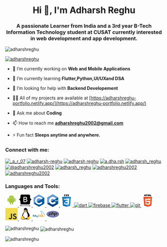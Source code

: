 <h1 align="center">Hi 👋, I'm Adharsh Reghu</h1>
<h3 align="center">A passionate Learner from India and a 3rd year  B-Tech Information Technology student at CUSAT currently interested in web development and app development.</h3>

<p align="left"> <img src="https://komarev.com/ghpvc/?username=adharshreghu&label=Profile%20views&color=0e75b6&style=flat" alt="adharshreghu" /> </p>

<p align="left"> <a href="https://github.com/ryo-ma/github-profile-trophy"><img src="https://github-profile-trophy.vercel.app/?username=adharshreghu" alt="adharshreghu" /></a> </p>

- 🔭 I’m currently working on **Web and Mobile Applications**

- 🌱 I’m currently learning **Flutter,Python,UI/UXand DSA**

- 🤝 I’m looking for help with **Backend Developement**

- 👨‍💻 All of my projects are available at [https://adharshreghu-portfolio.netlify.app/](https://adharshreghu-portfolio.netlify.app/)

- 💬 Ask me about **Coding**

- 📫 How to reach me **adharshreghu2002@gmail.com**

- ⚡ Fun fact **Sleeps anytime and anywhere.**

<h3 align="left">Connect with me:</h3>
<p align="left">
<a href="https://twitter.com/_a_r_07" target="blank"><img align="center" src="https://raw.githubusercontent.com/rahuldkjain/github-profile-readme-generator/master/src/images/icons/Social/twitter.svg" alt="_a_r_07" height="30" width="40" /></a>
<a href="https://linkedin.com/in/adharsh-reghu" target="blank"><img align="center" src="https://raw.githubusercontent.com/rahuldkjain/github-profile-readme-generator/master/src/images/icons/Social/linked-in-alt.svg" alt="adharsh-reghu" height="30" width="40" /></a>
<a href="https://fb.com/adharsh reghu" target="blank"><img align="center" src="https://raw.githubusercontent.com/rahuldkjain/github-profile-readme-generator/master/src/images/icons/Social/facebook.svg" alt="adharsh reghu" height="30" width="40" /></a>
<a href="https://instagram.com/a.dha.rsh" target="blank"><img align="center" src="https://raw.githubusercontent.com/rahuldkjain/github-profile-readme-generator/master/src/images/icons/Social/instagram.svg" alt="a.dha.rsh" height="30" width="40" /></a>
<a href="https://www.codechef.com/users/adharsh_reghu" target="blank"><img align="center" src="https://cdn.jsdelivr.net/npm/simple-icons@3.1.0/icons/codechef.svg" alt="adharsh_reghu" height="30" width="40" /></a>
<a href="https://www.hackerrank.com/@adharshreghu2002" target="blank"><img align="center" src="https://raw.githubusercontent.com/rahuldkjain/github-profile-readme-generator/master/src/images/icons/Social/hackerrank.svg" alt="@adharshreghu2002" height="30" width="40" /></a>
<a href="https://codeforces.com/profile/adharsh_reghu" target="blank"><img align="center" src="https://raw.githubusercontent.com/rahuldkjain/github-profile-readme-generator/master/src/images/icons/Social/codeforces.svg" alt="adharsh_reghu" height="30" width="40" /></a>
<a href="https://www.leetcode.com/adharshreghu2002" target="blank"><img align="center" src="https://raw.githubusercontent.com/rahuldkjain/github-profile-readme-generator/master/src/images/icons/Social/leet-code.svg" alt="adharshreghu2002" height="30" width="40" /></a>
<a href="https://auth.geeksforgeeks.org/user/adharshreghu2002" target="blank"><img align="center" src="https://raw.githubusercontent.com/rahuldkjain/github-profile-readme-generator/master/src/images/icons/Social/geeks-for-geeks.svg" alt="adharshreghu2002" height="30" width="40" /></a>
</p>

<h3 align="left">Languages and Tools:</h3>
<p align="left"> <a href="https://developer.android.com" target="_blank" rel="noreferrer"> <img src="https://raw.githubusercontent.com/devicons/devicon/master/icons/android/android-original-wordmark.svg" alt="android" width="40" height="40"/> </a> <a href="https://getbootstrap.com" target="_blank" rel="noreferrer"> <img src="https://raw.githubusercontent.com/devicons/devicon/master/icons/bootstrap/bootstrap-plain-wordmark.svg" alt="bootstrap" width="40" height="40"/> </a> <a href="https://www.cprogramming.com/" target="_blank" rel="noreferrer"> <img src="https://raw.githubusercontent.com/devicons/devicon/master/icons/c/c-original.svg" alt="c" width="40" height="40"/> </a> <a href="https://www.w3schools.com/cpp/" target="_blank" rel="noreferrer"> <img src="https://raw.githubusercontent.com/devicons/devicon/master/icons/cplusplus/cplusplus-original.svg" alt="cplusplus" width="40" height="40"/> </a> <a href="https://www.w3schools.com/css/" target="_blank" rel="noreferrer"> <img src="https://raw.githubusercontent.com/devicons/devicon/master/icons/css3/css3-original-wordmark.svg" alt="css3" width="40" height="40"/> </a> <a href="https://dart.dev" target="_blank" rel="noreferrer"> <img src="https://www.vectorlogo.zone/logos/dartlang/dartlang-icon.svg" alt="dart" width="40" height="40"/> </a> <a href="https://firebase.google.com/" target="_blank" rel="noreferrer"> <img src="https://www.vectorlogo.zone/logos/firebase/firebase-icon.svg" alt="firebase" width="40" height="40"/> </a> <a href="https://flutter.dev" target="_blank" rel="noreferrer"> <img src="https://www.vectorlogo.zone/logos/flutterio/flutterio-icon.svg" alt="flutter" width="40" height="40"/> </a> <a href="https://git-scm.com/" target="_blank" rel="noreferrer"> <img src="https://www.vectorlogo.zone/logos/git-scm/git-scm-icon.svg" alt="git" width="40" height="40"/> </a> <a href="https://www.w3.org/html/" target="_blank" rel="noreferrer"> <img src="https://raw.githubusercontent.com/devicons/devicon/master/icons/html5/html5-original-wordmark.svg" alt="html5" width="40" height="40"/> </a> <a href="https://developer.mozilla.org/en-US/docs/Web/JavaScript" target="_blank" rel="noreferrer"> <img src="https://raw.githubusercontent.com/devicons/devicon/master/icons/javascript/javascript-original.svg" alt="javascript" width="40" height="40"/> </a> <a href="https://www.linux.org/" target="_blank" rel="noreferrer"> <img src="https://raw.githubusercontent.com/devicons/devicon/master/icons/linux/linux-original.svg" alt="linux" width="40" height="40"/> </a> <a href="https://www.mysql.com/" target="_blank" rel="noreferrer"> <img src="https://raw.githubusercontent.com/devicons/devicon/master/icons/mysql/mysql-original-wordmark.svg" alt="mysql" width="40" height="40"/> </a> <a href="https://www.php.net" target="_blank" rel="noreferrer"> <img src="https://raw.githubusercontent.com/devicons/devicon/master/icons/php/php-original.svg" alt="php" width="40" height="40"/> </a> </p>

<p><img align="left" src="https://github-readme-stats.vercel.app/api/top-langs?username=adharshreghu&show_icons=true&locale=en&layout=compact" alt="adharshreghu" /></p>

<p>&nbsp;<img align="center" src="https://github-readme-stats.vercel.app/api?username=adharshreghu&show_icons=true&locale=en" alt="adharshreghu" /></p>

<p><img align="center" src="https://github-readme-streak-stats.herokuapp.com/?user=adharshreghu&" alt="adharshreghu" /></p>

<!---
AdharshReghu/AdharshReghu is a ✨ special ✨ repository because its `README.md` (this file) appears on your GitHub profile.
You can click the Preview link to take a look at your changes.
--->
